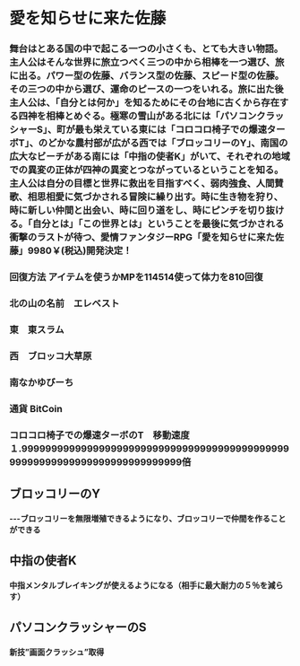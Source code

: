 # 愛を知らせに来た佐藤
### 舞台はとある国の中で起こる一つの小さくも、とても大きい物語。主人公はそんな世界に旅立つべく三つの中から相棒を一つ選び、旅に出る。パワー型の佐藤、バランス型の佐藤、スピード型の佐藤。その三つの中から選び、運命のピースの一つをいれる。旅に出た後主人公は、「自分とは何か」を知るためにその台地に古くから存在する四神を相棒とめぐる。極寒の雪山がある北には「パソコンクラッシャーS」、町が最も栄えている東には「コロコロ椅子での爆速ターボT」、のどかな農村部が広がる西では「ブロッコリーのY」、南国の広大なビーチがある南には「中指の使者K」がいて、それぞれの地域での異変の正体が四神の異変とつながっているということを知る。主人公は自分の目標と世界に救出を目指すべく、弱肉強食、人間賛歌、相思相愛に気づかされる冒険に繰り出す。時に生き物を狩り、時に新しい仲間と出会い、時に回り道をし、時にピンチを切り抜ける。「自分とは」「この世界とは」ということを最後に気づかされる衝撃のラストが待つ、愛情ファンタジーRPG「愛を知らせに来た佐藤」9980￥(税込)開発決定！

### 回復方法     アイテムを使うかMPを114514使って体力を810回復

### 北の山の名前　エレベスト

### 東　東スラム
### 西　ブロッコ大草原
### 南なかゆびーち
### 通貨 BitCoin
### コロコロ椅子での爆速ターボのT　移動速度１.99999999999999999999999999999999999999999999999999999999999999999999999999倍

## ブロッコリーのY
#### ---ブロッコリーを無限増殖できるようになり、ブロッコリーで仲間を作ることができる

## 中指の使者K
#### 中指メンタルブレイキングが使えるようになる（相手に最大耐力の５％を減らす）

## パソコンクラッシャーのS
#### 新技”画面クラッシュ”取得